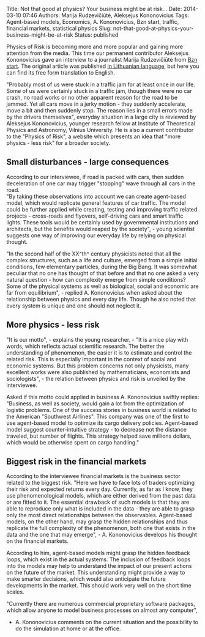 Title: Not that good at physics? Your business might be at risk...
Date: 2014-03-10 07:46
Authors: Marija Rudzevičiūtė, Aleksejus Kononovicius
Tags: Agent-based models, Economics, A. Kononovicius, Bzn start, traffic, financial markets, statistical physics
Slug: not-that-good-at-physics-your-business-might-be-at-risk
Status: published

Physics of Risk is becoming more and more
popular and gaining more attention from the media. This time our
permanent contributor Aleksejus Kononovicius gave an interview to a
journalist Marija Rudzevičiūtė from [Bzn start](http://www.bznstart.lt).
The original article was published [in Lithuanian
language](http://www.bznstart.lt/verslas/verslo-salygos/1574/Neismanote-fizikos-Kyla-rizika-imonei "Lithuanian text on bznstart.lt"),
but here you can find its free form translation to English.

"Probably most of us were stuck in a traffic jam for at least once in
our life. Some of us were certainly stuck in a traffic jam, though there
were no car crash, no road works or no other apparent reason for the
road to be jammed. Yet all cars move in a jerky motion - they suddenly
accelerate, move a bit and then suddenly stop. The reason lies in a
small errors made by the drivers themselves", everyday situation in a
large city is reviewed by Aleksejus Kononovicius, younger research
fellow at Institute of Theoretical Physics and Astronomy, Vilnius
University. He is also a current contributor to the "Physics of Risk", a
website which presents an idea that "more physics - less risk" for a
broader society.<!--more-->

Small disturbances - large consequences
---------------------------------------

According to our interviewee, if road is packed with cars, then sudden
deceleration of one car may trigger "stopping" wave through all cars in
the road.  
"By taking these observations into account we can create agent-based
model, which would replicate general features of car traffic. The model
could be further applied while creating, testing and improving traffic
related projects - cross-roads and flyovers, self-driving cars and smart
traffic lights. These tools would be certainly used by governmental
institutions and architects, but the benefits would reaped by the
society", - young scientist suggests one way of improving our everyday
life by relying on physical thought.

"In the second half of the XX^th^ century physicists noted that all the
complex structures, such as a life and culture, emerged from a simple
initial conditions, few elementary particles, during the Big Bang. It
was somewhat peculiar that no one has thought of that before and that no
one asked a very natural question - how can complexity emerge from
simple conditions? Some of the physical systems as well as biological,
social and economic are far from equilibrium", - replied A. Kononovicius
when asked about the relationship between physics and every day life.
Though he also noted that every system is unique and one should not
neglect it.

More physics - less risk
------------------------

"It is our motto", - explains the young researcher. - "It is a nice play
with words, which reflects actual scientific research. The better the
understanding of phenomenon, the easier it is to estimate and control
the related risk. This is especially important in the context of social
and economic systems. But this problem concerns not only physicists,
many excellent works were also published by mathematicians, economists
and sociologists", - the relation between physics and risk is unveiled
by the interviewee.

Asked if this motto could applied in business A. Kononovicius swiftly
replies: "Business, as well as society, would gain a lot from the
optimization of logistic problems. One of the success stories in
business world is related to the American "Southwest Airlines". This
company was one of the first to use agent-based model to optimize its
cargo delivery policies. Agent-based model suggest counter-intuitive
strategy - to decrease not the distance traveled, but number of flights.
This strategy helped save millions dollars, which would be otherwise
spent on cargo handling."

Biggest risk in the financial markets
-------------------------------------

According to the interviewee financial markets is the business sector
related to the biggest risk. "Here we have to face lots of traders
optimizing their risk and expected returns every day. Currently, as far
as I know, they use phenomenological models, which are either derived
from the past data or are fitted to it. The essential drawback of such
models is that they are able to reproduce only what is included in the
data - they are able to grasp only the most direct relationships between
the observables. Agent-based models, on the other hand, may grasp the
hidden relationships and thus replicate the full complexity of the
phenomenon, both one that exists in the data and the one that may
emerge", - A. Kononovicius develops his thought on the financial
markets.

According to him, agent-based models might grasp the hidden feedback
loops, which exist in the actual systems. The inclusion of feedback
loops into the models may help to understand the impact of our present
actions on the future of the market. This understanding might provide a
way to make smarter decisions, which would also anticipate the future
developments in the market. This should work very well on the short time
scales.

"Currently there are numerous commercial proprietary software packages,
which allow anyone to model business processes on almost any computer",
- A. Kononovicius comments on the current situation and the possibility
to do the simulation at home or at the office.

